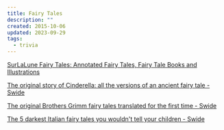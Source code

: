 ```yaml
---
title: Fairy Tales
description: ""
created: 2015-10-06
updated: 2023-09-29
tags:
  - trivia
---
```


[SurLaLune Fairy Tales: Annotated Fairy Tales, Fairy Tale Books and Illustrations](http://www.surlalunefairytales.com/index.html)

[The original story of Cinderella: all the versions of an ancient fairy tale - Swide](http://www.swide.com/art-culture/the-original-story-of-cinderella-all-the-versions-of-an-ancient-fairy-tale/2015/02/21)

[The original Brothers Grimm fairy tales translated for the first time - Swide](http://www.swide.com/art-culture/the-original-brothers-grimm-fairy-tales-translated-for-the-first-time/2014/12/17)

[The 5 darkest Italian fairy tales you wouldn't tell your children - Swide](http://www.swide.com/art-culture/the-darkest-italian-fairy-tales/2014/11/24)
